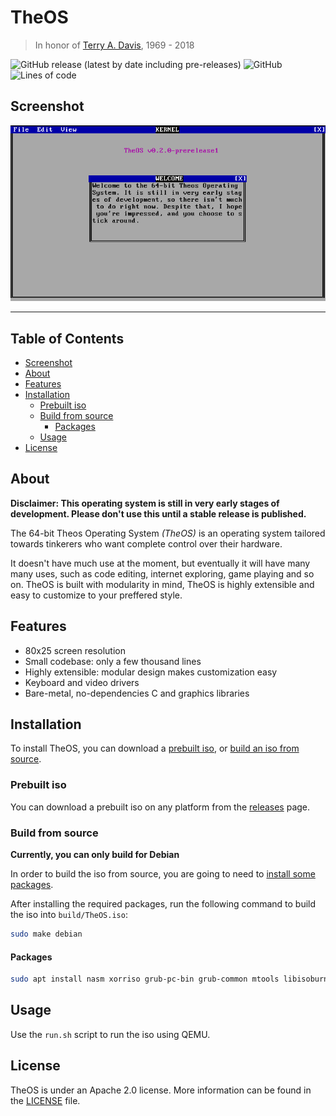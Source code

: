 # TheOS

> In honor of [Terry A. Davis](https://en.wikipedia.org/wiki/Terry_A._Davis), 1969 - 2018

![GitHub release (latest by date including pre-releases)](https://img.shields.io/github/v/release/joshjkk/TheOS?include_prereleases)
![GitHub](https://img.shields.io/github/license/joshjkk/TheOS)
![Lines of code](https://img.shields.io/tokei/lines/github/joshjkk/TheOS)

## Screenshot

<img src="preview.png" alt="preview">

---

## Table of Contents

- [Screenshot](#screenshot)
- [About](#about)
- [Features](#features)
- [Installation](#installation)
  - [Prebuilt iso](#prebuilt-iso)
  - [Build from source](#build-from-source)
    - [Packages](#packages)
  - [Usage](#usage)
- [License](#license)

## About

**Disclaimer: This operating system is still in very early stages of development. Please don't use this until a stable release is published.**

The 64-bit Theos Operating System *(TheOS)* is an operating system tailored towards tinkerers who want complete control over their hardware.

It doesn't have much use at the moment, but eventually it will have many many uses, such as code editing, internet exploring, game playing and so on. TheOS is built with modularity in mind, TheOS is highly extensible and easy to customize to your preffered style.

## Features

- 80x25 screen resolution
- Small codebase: only a few thousand lines
- Highly extensible: modular design makes customization easy
- Keyboard and video drivers
- Bare-metal, no-dependencies C and graphics libraries

## Installation

To install TheOS, you can download a [prebuilt iso](#prebuilt-iso), or [build an iso from source](#build-from-source).

### Prebuilt iso

You can download a prebuilt iso on any platform from the [releases](https://github.com/joshjkk/TheOS/releases) page.

### Build from source

**Currently, you can only build for Debian**

In order to build the iso from source, you are going to need to [install some packages](#package).

After installing the required packages, run the following command to build the iso into ```build/TheOS.iso```:

``` bash
sudo make debian
```

#### Packages

``` bash
sudo apt install nasm xorriso grub-pc-bin grub-common mtools libisoburn-dev libburn-dev qemu qemu-system-x86 build-essential
```

## Usage

Use the ```run.sh``` script to run the iso using QEMU.

## License

TheOS is under an Apache 2.0 license. More information can be found in the [LICENSE](./LICENSE) file.
